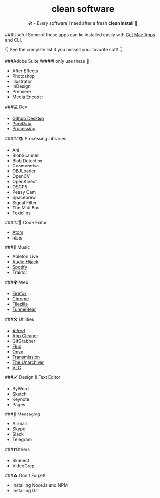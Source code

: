 <h1 align="center"> clean software </h1>
<p align="center">💿 - Every software I need after a fresh <b>clean install</b> 💫</p>

###Useful
Some of these apps can be installed easily with [Get Mac Apps](http://www.getmacapps.com/) and CLI.

👇 See the complete list if you missed your favorite soft! 👇


###Adobe Suite
#####I only use these 🐶 :
- After Effects
- Photoshop
- Illustrator
- InDesign
- Premiere
- Media Encoder

###💻 Dev
- [Github Desktop](https://desktop.github.com/)
- [PureData](https://puredata.info/downloads)
- [Processing](https://processing.org/download/?processing)

#####📚 Processing Libraries
- Ani
- BlobScanner
- Blob Detection
- Geomerative
- OBJLoader
- OpenCV
- OpenKinect
- OSCP5
- Peasy Cam
- Spacebrew
- Signal Filter
- The Midi Bus
- Toxiclibs

#####📝 Code Editor
- [Atom](https://atom.io/)
- [p5.js](http://p5js.org/download/)



###🎼 Music
- Ableton Live
- [Audio Hijack](https://www.rogueamoeba.com/audiohijack/buy.php)
- [Spotify](https://www.spotify.com/fr/download/mac/)
- Traktor

###🌍 Web
- [Firefox](https://www.mozilla.org/en-US/firefox/all/#fr)
- [Chrome](https://www.google.com/chrome/browser/desktop/index.html)
- [Filezilla](https://filezilla-project.org/download.php?type=client)
- [TunnelBear](https://www.tunnelbear.com/download)


###🛠 Utilities
- [Alfred](https://www.alfredapp.com/)
- [App Cleaner](https://freemacsoft.net/appcleaner/)
- GifGrabber
- [Flux](https://justgetflux.com/)
- [Onyx](http://www.titanium.free.fr/onyx.html)
- [Transmission](https://transmissionbt.com/)
- [The Unarchiver](http://the-unarchiver.fr.softonic.com/mac)
- [VLC](https://www.videolan.org/vlc/)

###🖌 Design & Text Editor
- ByWord
- Sketch
- Keynote
- Pages


###💬 Messaging
- Airmail
- Skype
- Slack
- Telegram


###❓Others
- Skanect
- VideoGrep

###⚠️ Don't Forget!
- Installing NodeJs and NPM
- Installing Git
